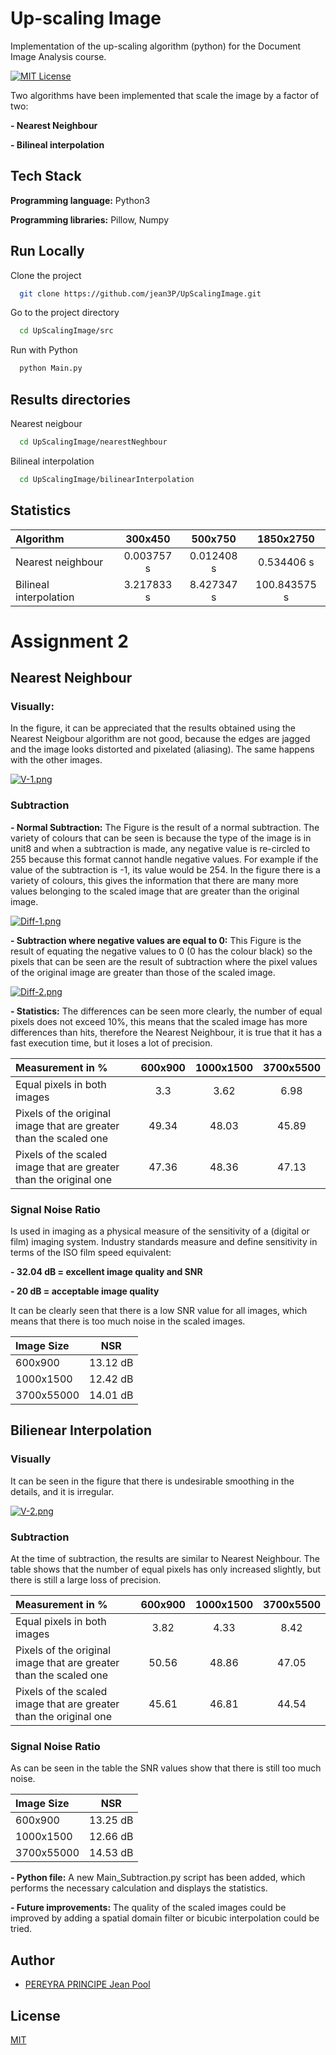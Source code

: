 # Up-scaling Image

Implementation of the up-scaling algorithm (python) for the Document Image Analysis course.

[![MIT License](https://img.shields.io/badge/License-MIT-green.svg)](https://choosealicense.com/licenses/mit/) 

Two algorithms have been implemented that scale the image by a factor of two:

 **- Nearest Neighbour**

 **- Bilineal interpolation**
 
## Tech Stack
 **Programming language:** Python3

 **Programming libraries:** Pillow, Numpy
 
## Run Locally

Clone the project
```bash
  git clone https://github.com/jean3P/UpScalingImage.git
```

Go to the project directory
```bash
  cd UpScalingImage/src
```

Run with Python
```bash
  python Main.py
```
## Results directories
Nearest neigbour
```bash
  cd UpScalingImage/nearestNeghbour
```

Bilineal interpolation
```bash
  cd UpScalingImage/bilinearInterpolation
```

## Statistics

| Algorithm              |   300x450   |   500x750    |   1850x2750    |
|:-----------------------|:-----------:|:------------:|:--------------:|
| Nearest neighbour      | 0.003757 s  |  0.012408 s  |   0.534406 s    |
| Bilineal interpolation | 3.217833 s  |  8.427347 s  |  100.843575 s  |

# Assignment 2

## Nearest Neighbour

### Visually: 
In the figure, it can be appreciated that the results obtained using the Nearest Neigbour algorithm are not good, because the edges are jagged and the image looks distorted and pixelated (aliasing). The same happens with the other images. 

[![V-1.png](https://i.postimg.cc/wvZq6Zys/V-1.png)](https://postimg.cc/TLjM0kcR) 

### Subtraction

 **- Normal Subtraction:** The Figure is the result of a normal subtraction. The variety of colours that can be seen is because the type of the image is in unit8 and when a subtraction is made, any negative value is re-circled to 255 because this format cannot handle negative values. For example if the value of the subtraction is -1, its value would be 254. In the figure there is a variety of colours, this gives the information that there are many more values belonging to the scaled image that are greater than the original image. 

[![Diff-1.png](https://i.postimg.cc/d1LW2SW6/Diff-1.png)](https://postimg.cc/qhHX0QH6)

 **- Subtraction where negative values are equal to 0:** This Figure is the result of equating the negative values to 0 (0 has the colour black) so the pixels that can be seen are the result of subtraction where the pixel values of the original image are greater than those of the scaled image.

[![Diff-2.png](https://i.postimg.cc/63X3RD5J/Diff-2.png)](https://postimg.cc/CZcSprqm)

 **- Statistics:** The differences can be seen more clearly, the number of equal pixels does not exceed 10\%, this means that the scaled image has more differences than hits, therefore the Nearest Neighbour, it is true that it has a fast execution time, but it loses a lot of precision.

| Measurement in %                                                  | 600x900 | 1000x1500 | 3700x5500 |
|:------------------------------------------------------------------|:-------:|:---------:|:---------:|
| Equal pixels in both images                                       |   3.3   |   3.62    |   6.98    |
| Pixels of the original image that are greater than the scaled one |  49.34  |   48.03   |   45.89   |
| Pixels of the scaled image that are greater than the original one |  47.36  |   48.36   |   47.13   |

### Signal Noise Ratio
Is used in imaging as a physical measure of the sensitivity of a (digital or film) imaging system. Industry standards measure and define sensitivity in terms of the ISO film speed equivalent:

**- 32.04 dB = excellent image quality and SNR**

**- 20 dB = acceptable image quality**

It can be clearly seen that there is a low SNR value for all images, which means that there is too much noise in the scaled images.

| Image Size |   NSR    |
|:-----------|:--------:|
| 600x900    | 13.12 dB |
| 1000x1500  | 12.42 dB |
| 3700x55000 | 14.01 dB |

## Bilienear Interpolation

### Visually
It can be seen in the figure that there is undesirable smoothing in the details, and it is irregular.

[![V-2.png](https://i.postimg.cc/PJYX3y3s/V-2.png)](https://postimg.cc/5Q9WjBWn)

### Subtraction
At the time of subtraction, the results are similar to Nearest Neighbour. The table shows that the number of equal pixels has only increased slightly, but there is still a large loss of precision.

| Measurement in %                                                  | 600x900 | 1000x1500 | 3700x5500 |
|:------------------------------------------------------------------|:-------:|:---------:|:---------:|
| Equal pixels in both images                                       |  3.82   |   4.33    |   8.42    |
| Pixels of the original image that are greater than the scaled one |  50.56  |   48.86   |   47.05   |
| Pixels of the scaled image that are greater than the original one |  45.61  |   46.81   |   44.54   |

### Signal Noise Ratio
As can be seen in the table the SNR values show that there is still too much noise.

| Image Size |   NSR    |
|:-----------|:--------:|
| 600x900    | 13.25 dB |
| 1000x1500  | 12.66 dB |
| 3700x55000 | 14.53 dB |

**- Python file:** A new Main_Subtraction.py script has been added, which performs the necessary calculation and displays the statistics.

**- Future improvements:** The quality of the scaled images could be improved by adding a spatial domain filter or bicubic interpolation could be tried.


## Author

- [PEREYRA PRINCIPE Jean Pool](https://github.com/jean3P)


## License

[MIT](https://choosealicense.com/licenses/mit/)
